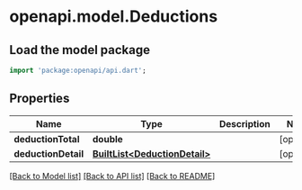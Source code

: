 # openapi.model.Deductions

## Load the model package
```dart
import 'package:openapi/api.dart';
```

## Properties
Name | Type | Description | Notes
------------ | ------------- | ------------- | -------------
**deductionTotal** | **double** |  | [optional] 
**deductionDetail** | [**BuiltList&lt;DeductionDetail&gt;**](DeductionDetail.md) |  | [optional] 

[[Back to Model list]](../README.md#documentation-for-models) [[Back to API list]](../README.md#documentation-for-api-endpoints) [[Back to README]](../README.md)


